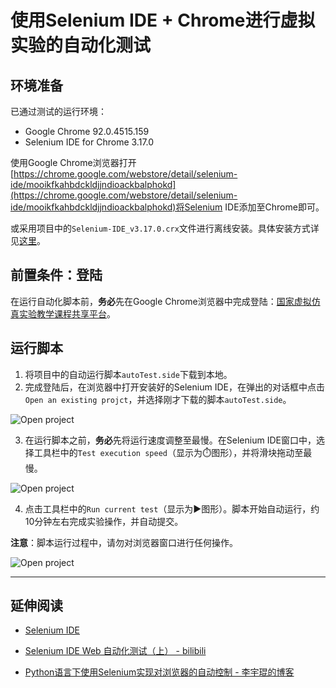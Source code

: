# 使用Selenium IDE + Chrome进行虚拟实验的自动化测试

## 环境准备

已通过测试的运行环境：

* Google Chrome 92.0.4515.159
* Selenium IDE for Chrome 3.17.0

使用Google Chrome浏览器打开[https://chrome.google.com/webstore/detail/selenium-ide/mooikfkahbdckldjjndioackbalphokd](https://chrome.google.com/webstore/detail/selenium-ide/mooikfkahbdckldjjndioackbalphokd)将Selenium IDE添加至Chrome即可。

或采用项目中的`Selenium-IDE_v3.17.0.crx`文件进行离线安装。具体安装方式详见[这里](https://www.cnplugins.com/tool/three-methods-to-install-crx.html)。

## 前置条件：登陆

在运行自动化脚本前，**务必**先在Google Chrome浏览器中完成登陆：[国家虚拟仿真实验教学课程共享平台](http://www.ilab-x.com/login)。

## 运行脚本

1. 将项目中的自动运行脚本`autoTest.side`下载到本地。
2. 完成登陆后，在浏览器中打开安装好的Selenium IDE，在弹出的对话框中点击`Open an existing projct`，并选择刚才下载的脚本`autoTest.side`。

![Open project](https://dm2305files.storage.live.com/y4m4SjFM2Ofz1XXb_SH6Bx9fPZBnCKSZ6Qt39w3gimZPEc-YCq1Qw1mFpk2iA3GKizCIOwPJfyKvi_l1aHLJcNpqUnB8CjldhluNNz2KERoZOyXU3oOUJuCOCaCGVJTA9VNT3fyWor58f9ImxCPWuc75HhNlV88Khz77rlmnJg42bst952X8mvRTNJZZCmBI7ns?width=618&height=756&cropmode=none)

3. 在运行脚本之前，**务必**先将运行速度调整至最慢。在Selenium IDE窗口中，选择工具栏中的`Test execution speed`（显示为:stopwatch:图形），并将滑块拖动至最慢。

![Open project](https://dm2305files.storage.live.com/y4mtFy9M7JkQOkIU6iW-CCQdZiqWKpf7V4Q8ehevXaPU0OJePPGC0jjwuwJna3LXydVYha1s4V3fPhcBwxMN-D5F2Dmex6swQFDj8CHnFXT2KJg8OOHo-W_LmwtD-7km8gCgzSn1FigJfb1mt3oNTYNlsdcUbHyFF5FAKREtsiSCPN9jkrAkj_g4n66-vtdt-v1?width=618&height=756&cropmode=none)

4. 点击工具栏中的`Run current test`（显示为:arrow_forward:图形）。脚本开始自动运行，约10分钟左右完成实验操作，并自动提交。

**注意**：脚本运行过程中，请勿对浏览器窗口进行任何操作。

![Open project](https://dm2305files.storage.live.com/y4m2FNAOBaSe9QotT6YdK3jEXCPmjSkYYsgozNxTr0lmEtqKu8tB1l7rOP3idGYLxHWhkax8YIKY_QFyURWh2qUfN-3aAxYXvlAwFr7BOeFy9R-qz-AqNcNy14BnMaFIxU7lrLstoQrq_SRUfn_ycNuGyU4jipO-Ayvlu0n9Oq64QRTUEw2z8g_R0TZBoJkIBL4?width=618&height=756&cropmode=none)

---

## 延伸阅读

* [Selenium IDE](https://www.selenium.dev/selenium-ide/)

* [Selenium IDE Web 自动化测试（上） - bilibili](https://www.bilibili.com/video/BV1fJ411w7mk)

* [Python语言下使用Selenium实现对浏览器的自动控制 - 李宇琨的博客](https://lyk6756.github.io/2017/08/01/selenium.html)